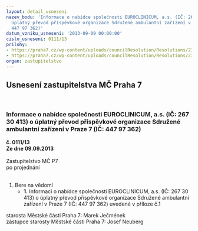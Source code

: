 ```yaml
---
layout: detail_usneseni
nazev_bodu: 'Informace o nabídce společnosti EUROCLINICUM, a.s. (IČ: 267 30 413) o
  úplatný převod příspěvkové organizace Sdružené ambulantní zařízení v Praze 7 (IČ:
  447 97 362)'
datum_vzniku_usneseni: '2013-09-09 00:00:00'
cislo_usneseni: 0111/13
prilohy:
- https://praha7.cz/wp-content/uploads/councilResolution/Resolutions/23234/6-13-dopis_-_eurocinicum_ze_dne_19.08.2013.pdf
- https://praha7.cz/wp-content/uploads/councilResolution/Resolutions/23234/6-13-usnesen%c3%ad_rm%c4%8d_p7_%c4%8d._0687_13-r_z_%c4%8d._46_ze_dne_03.09.2013.doc
organ: zastupitelstvo
---
```

<div id="ucUsn_pList" class="usn">
	<span><h2>Usnesení zastupitelstva MČ Praha 7 </h2>
<br></span><div class="standBody">
<span><h3>Informace o nabídce společnosti EUROCLINICUM, a.s. (IČ: 267 30 413) o úplatný převod příspěvkové organizace Sdružené ambulantní zařízení v Praze 7 (IČ: 447 97 362)</h3></span><div class="center">
		<strong>č. 0111/13</strong><br>
	</div>
<div class="center">
		<strong>Ze dne 09.09.2013</strong><br><br>
	</div>Zastupitelstvo MČ P7<br> po projednání<br><br><ol><li>Bere na vědomí<ul><li>
<strong>1.</strong> Informaci o nabídce společnosti EUROCLINICUM, a.s. (IČ: 267 30 413) o úplatný převod příspěvkové organizace Sdružené ambulantní zařízení v Praze 7 (IČ: 447 97 362) uvedené v příloze č.1</li></ul>
</li></ol>starosta Městské části Praha 7: Marek Ječmének<br>zástupce starosty Městské části Praha 7: Josef Neuberg
</div>
</div>